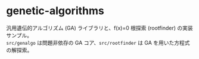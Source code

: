 # genetic-algorithms

汎用遺伝的アルゴリズム (GA) ライブラリと、f(x)=0 根探索 (rootfinder) の実装サンプル。  
`src/genalgo` は問題非依存の GA コア、`src/rootfinder` は GA を用いた方程式の解探索。

